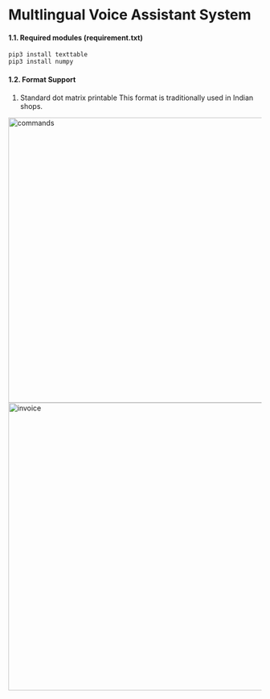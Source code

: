 # Multlingual Voice Assistant System

#### 1.1. Required modules (requirement.txt)
```
pip3 install texttable
pip3 install numpy
```

#### 1.2. Format Support 
1. Standard dot matrix printable
This format is traditionally used in Indian shops. 
<img width="566" alt="commands" src="https://user-images.githubusercontent.com/1677487/41131592-0bdb9ca2-6ada-11e8-93f7-f707cdd49c90.png">
<img width="571" alt="invoice" src="https://user-images.githubusercontent.com/1677487/41131640-37669124-6ada-11e8-94a3-8934a703f5a8.png">


